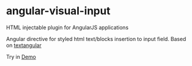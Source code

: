 # angular-visual-input
HTML injectable plugin for AngularJS applications 

Angular directive for styled html text/blocks insertion to input field. Based on [textangular](http://textangular.com/)  

Try in [Demo](https://ozadev.github.io/angular-visual-input/)  

